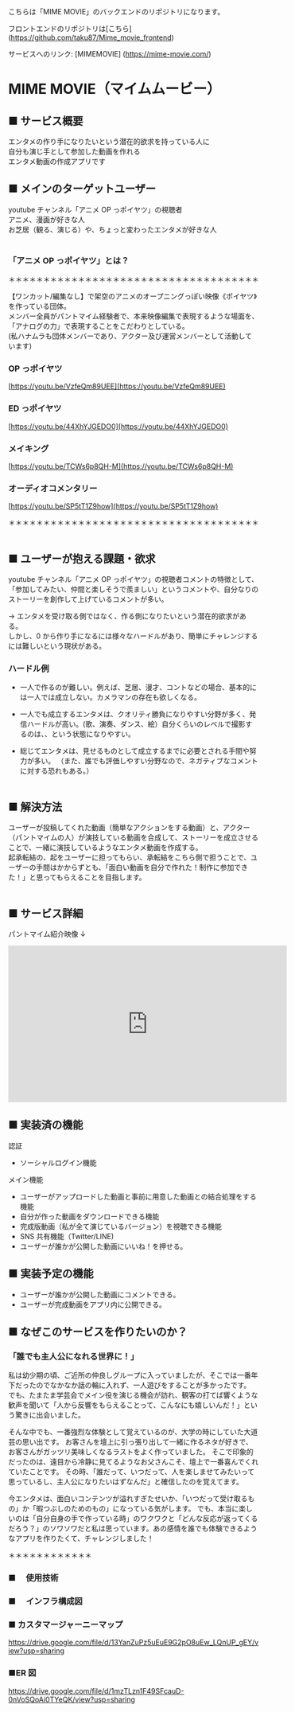 こちらは「MIME MOVIE」のバックエンドのリポジトリになります。

フロントエンドのリポジトリは[こちら] (https://github.com/taku87/Mime_movie_frontend)

サービスへのリンク: [MIMEMOVIE] (https://mime-movie.com/)

# MIME MOVIE（マイムムービー）

## ■ サービス概要

エンタメの作り手になりたいという潜在的欲求を持っている人に  
自分も演じ手として参加した動画を作れる  
エンタメ動画の作成アプリです

## ■ メインのターゲットユーザー

youtube チャンネル「アニメ OP っポイヤツ」の視聴者  
アニメ、漫画が好きな人  
お芝居（観る、演じる）や、ちょっと変わったエンタメが好きな人  
<br>

### 「アニメ OP っポイヤツ」とは？

＊＊＊＊＊＊＊＊＊＊＊＊＊＊＊＊＊＊＊＊＊＊＊＊＊＊＊＊＊＊＊＊＊＊＊＊

【ワンカット/編集なし】で架空のアニメのオープニングっぽい映像《ポイヤツ》を作っている団体。  
メンバー全員がパントマイム経験者で、本来映像編集で表現するような場面を、「アナログの力」で表現することをこだわりとしている。  
(私ハナムラも団体メンバーであり、アクター及び運営メンバーとして活動しています)

### OP っポイヤツ

[https://youtu.be/VzfeQm89UEE](https://youtu.be/VzfeQm89UEE)

### ED っポイヤツ

[https://youtu.be/44XhYJGEDO0](https://youtu.be/44XhYJGEDO0)

### メイキング

[https://youtu.be/TCWs6p8QH-M](https://youtu.be/TCWs6p8QH-M)

### オーディオコメンタリー

[https://youtu.be/SP5tT1Z9how](https://youtu.be/SP5tT1Z9how)

＊＊＊＊＊＊＊＊＊＊＊＊＊＊＊＊＊＊＊＊＊＊＊＊＊＊＊＊＊＊＊＊＊＊＊＊  
<br>

## ■ ユーザーが抱える課題・欲求

youtube チャンネル「アニメ OP っポイヤツ」の視聴者コメントの特徴として、「参加してみたい、仲間と楽しそうで羨ましい」というコメントや、自分なりのストーリーを創作して上げているコメントが多い。

→ エンタメを受け取る側ではなく、作る側になりたいという潜在的欲求がある。  
しかし、0 から作り手になるには様々なハードルがあり、簡単にチャレンジするには難しいという現状がある。

### ハードル例

- 一人で作るのが難しい。例えば、芝居、漫才、コントなどの場合、基本的には一人では成立しない。カメラマンの存在も欲しくなる。

- 一人でも成立するエンタメは、クオリティ勝負になりやすい分野が多く、発信ハードルが高い。(歌、演奏、ダンス、絵）自分くらいのレベルで撮影するのは、、という状態になりやすい。

- 総じてエンタメは、見せるものとして成立するまでに必要とされる手間や努力が多い。
  （また、誰でも評価しやすい分野なので、ネガティブなコメントに対する恐れもある。）  
  <br>

## ■ 解決方法

ユーザーが投稿してくれた動画（簡単なアクションをする動画）と、アクター（パントマイムの人）が演技している動画を合成して、ストーリーを成立させることで、一緒に演技しているようなエンタメ動画を作成する。  
起承転結の、起をユーザーに担ってもらい、承転結をこちら側で担うことで、ユーザーの手間はかからずとも、「面白い動画を自分で作れた！制作に参加できた！」と思ってもらえることを目指します。  
<br>

## ■ サービス詳細

パントマイム紹介映像 ↓

<iframe width="560" height="315" src="https://www.youtube.com/embed/atmxb5zbk1Q" title="YouTube video player" frameborder="0" allow="accelerometer; autoplay; clipboard-write; encrypted-media; gyroscope; picture-in-picture" allowfullscreen></iframe>

## ■ 実装済の機能

認証

- ソーシャルログイン機能

メイン機能

- ユーザーがアップロードした動画と事前に用意した動画との結合処理をする機能
- 自分が作った動画をダウンロードできる機能
- 完成版動画（私が全て演じているバージョン）を視聴できる機能
- SNS 共有機能（Twitter/LINE)
- ユーザーが誰かが公開した動画にいいね！を押せる。

## ■ 実装予定の機能

- ユーザーが誰かが公開した動画にコメントできる。
- ユーザーが完成動画をアプリ内に公開できる。

## ■ なぜこのサービスを作りたいのか？

### 「誰でも主人公になれる世界に！」

私は幼少期の頃、ご近所の仲良しグループに入っていましたが、そこでは一番年下だったのでなかなか話の輪に入れず、一人遊びをすることが多かったです。
でも、たまたま学芸会でメイン役を演じる機会が訪れ、観客の打てば響くような歓声を聞いて「人から反響をもらえることって、こんなにも嬉しいんだ！」という驚きに出会いました。

そんな中でも、一番強烈な体験として覚えているのが、大学の時にしていた大道芸の思い出です。
お客さんを壇上に引っ張り出して一緒に作るネタが好きで、お客さんがガッツリ美味しくなるラストをよく作っていました。
そこで印象的だったのは、遠目から冷静に見てるようなお父さんこそ、壇上で一番喜んでくれていたことです。
その時、「誰だって、いつだって、人を楽しませてみたいって思っているし、主人公になりたいはずなんだ」と確信したのを覚えてます。

今エンタメは、面白いコンテンツが溢れすぎたせいか、「いつだって受け取るもの」か「暇つぶしのためのもの」になっている気がします。
でも、本当に楽しいのは「自分自身の手で作っている時」のワクワクと「どんな反応が返ってくるだろう？」のソワソワだと私は思っています。あの感情を誰でも体験できるようなアプリを作りたくて、チャレンジしました！

＊＊＊＊＊＊＊＊＊＊＊＊

### ■ 　使用技術

### ■ 　インフラ構成図

### ■ カスタマージャーニーマップ

https://drive.google.com/file/d/13YanZuPz5uEuE9G2pO8uEw_LQnUP_gEY/view?usp=sharing

### ■ER 図

https://drive.google.com/file/d/1mzTLzn1F49SFcauD-0nVoSQoAi0TYeQK/view?usp=sharing

